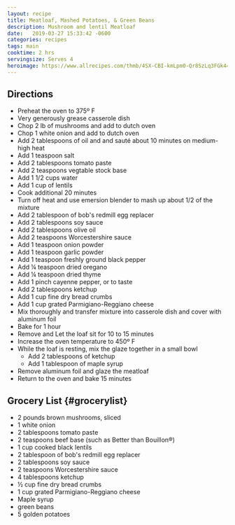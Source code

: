 ```yaml
---
layout: recipe
title: Meatloaf, Mashed Potatoes, & Green Beans
description: Mushroom and lentil Meatloaf
date:   2019-03-27 15:33:42 -0600
categories: recipes
tags: main
cooktime: 2 hrs
servingsize: Serves 4
heroimage: https://www.allrecipes.com/thmb/4SX-CBI-kmLpm0-Qr8SzLq3FGk4=/750x0/filters:no_upscale():max_bytes(150000):strip_icc()/IMG_4013-2000-f431ef022dd848129c2b9140c3d0a8b2.jpg
---
```


## Directions
* Preheat the oven to 375º F 
* Very generously grease casserole dish
* Chop 2 lb of mushrooms and add to dutch oven
* Chop 1 white onion and add to dutch oven
* Add 2 tablespoons of oil and and sauté about 10 minutes on medium-high heat
* Add 1 teaspoon salt 
* Add 2 tablespoons tomato paste
* Add 2 teaspoons vegtable stock base
* Add 1 1/2 cups water
* Add 1 cup of lentils
* Cook additional 20 minutes
* Turn off heat and use emersion blender to mash up about 1/2 of the mixture
* Add 2 tablespoon of bob's redmill egg replacer
* Add 2 tablespoons soy sauce
* Add 2 tablespoons olive oil
* Add 2 teaspoons Worcestershire sauce
* Add 1 teaspoon onion powder
* Add 1 teaspoon garlic powder
* Add 1 teaspoon freshly ground black pepper
* Add ¼ teaspoon dried oregano
* Add ¼ teaspoon dried thyme
* Add 1 pinch cayenne pepper, or to taste
* Add 2 tablespoons ketchup
* Add 1 cup fine dry bread crumbs
* Add 1 cup grated Parmigiano-Reggiano cheese
* Mix thoroughly and transfer mixture into casserole dish and cover with aluminum foil
* Bake for 1 hour
* Remove and Let the loaf sit for 10 to 15 minutes
* Increase the oven temperature to 450º F
* While the loaf is resting, mix the glaze together in a small bowl
    * Add 2 tablespoons of ketchup
    * Add 1 tablespoon of maple syrup
* Remove aluminum foil and glaze the meatloaf
* Return to the oven and bake 15 minutes

## Grocery List {#grocerylist}
<div class="full" id="copygrocerylist" onclick="copyDivToClipboard()" markdown="1">

* 2 pounds brown mushrooms, sliced
* 1 white onion
* 2 tablespoons tomato paste
* 2 teaspoons beef base (such as Better than Bouillon®)
* 1 cup cooked black lentils
* 2 tablespoon of bob's redmill egg replacer
* 2 tablespoons soy sauce
* 2 teaspoons Worcestershire sauce
* 4 tablespoons ketchup
* ½ cup fine dry bread crumbs
* 1 cup grated Parmigiano-Reggiano cheese
* Maple syrup
* green beans 
* 5 golden potatoes

</div>
